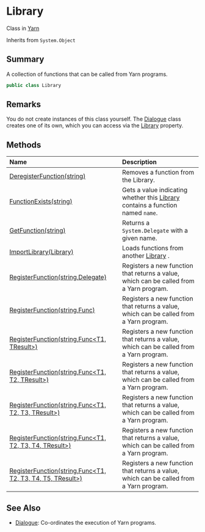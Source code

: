 # Library

Class in [Yarn](/api/csharp/yarn.md)

Inherits from `System.Object`

## Summary


A collection of functions that can be called from Yarn programs.


```csharp
public class Library
```

## Remarks


You do not create instances of this class yourself. The  <a href="yarn.dialogue.md">Dialogue</a>  class creates one of its own, which you can
access via the  <a href="yarn.dialogue.library.md">Library</a>  property.


## Methods

|Name|Description|
|:---|:---|
|[DeregisterFunction(string)](/api/csharp/yarn.library.deregisterfunction.md)|Removes a function from the Library.|
|[FunctionExists(string)](/api/csharp/yarn.library.functionexists.md)|Gets a value indicating whether this  <a href="yarn.library.md">Library</a>  contains a function named `name`.|
|[GetFunction(string)](/api/csharp/yarn.library.getfunction.md)|Returns a  <code>System.Delegate</code>  with a given name.|
|[ImportLibrary(Library)](/api/csharp/yarn.library.importlibrary.md)|Loads functions from another  <a href="yarn.library.md">Library</a> .|
|[RegisterFunction(string,Delegate)](/api/csharp/yarn.library.registerfunction-7.md)|Registers a new function that returns a value, which can be called from a Yarn program.|
|[RegisterFunction(string,Func<TResult>)](/api/csharp/yarn.library.registerfunction-1.md)|Registers a new function that returns a value, which can be called from a Yarn program.|
|[RegisterFunction(string,Func<T1, TResult>)](/api/csharp/yarn.library.registerfunction-2.md)|Registers a new function that returns a value, which can be called from a Yarn program.|
|[RegisterFunction(string,Func<T1, T2, TResult>)](/api/csharp/yarn.library.registerfunction-3.md)|Registers a new function that returns a value, which can be called from a Yarn program.|
|[RegisterFunction(string,Func<T1, T2, T3, TResult>)](/api/csharp/yarn.library.registerfunction-4.md)|Registers a new function that returns a value, which can be called from a Yarn program.|
|[RegisterFunction(string,Func<T1, T2, T3, T4, TResult>)](/api/csharp/yarn.library.registerfunction-5.md)|Registers a new function that returns a value, which can be called from a Yarn program.|
|[RegisterFunction(string,Func<T1, T2, T3, T4, T5, TResult>)](/api/csharp/yarn.library.registerfunction-6.md)|Registers a new function that returns a value, which can be called from a Yarn program.|

## See Also

* [Dialogue](/api/csharp/yarn.dialogue.md): Co-ordinates the execution of Yarn programs.

